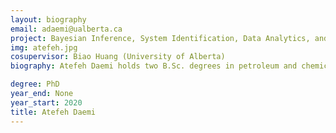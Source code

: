 ```yaml
---
layout: biography
email: adaemi@ualberta.ca
project: Bayesian Inference, System Identification, Data Analytics, and Machine Learning
img: atefeh.jpg
cosupervisor: Biao Huang (University of Alberta)
biography: Atefeh Daemi holds two B.Sc. degrees in petroleum and chemical engineering, both awarded from Sharif University of Technology, Iran; and received her M.Sc. degree in process control from the University of Alberta, Canada. She is currently a Ph.D. student and her research works have mainly focused on Bayesian inference, system identification, data analytics, and machine learning.

degree: PhD
year_end: None
year_start: 2020
title: Atefeh Daemi
---
```

